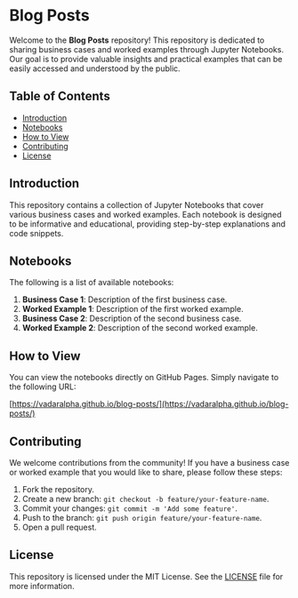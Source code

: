 # Blog Posts

Welcome to the **Blog Posts** repository! This repository is dedicated to sharing business cases and worked examples through Jupyter Notebooks. Our goal is to provide valuable insights and practical examples that can be easily accessed and understood by the public.

## Table of Contents

- [Introduction](#introduction)
- [Notebooks](#notebooks)
- [How to View](#how-to-view)
- [Contributing](#contributing)
- [License](#license)

## Introduction

This repository contains a collection of Jupyter Notebooks that cover various business cases and worked examples. Each notebook is designed to be informative and educational, providing step-by-step explanations and code snippets.

## Notebooks

The following is a list of available notebooks:

1. **Business Case 1**: Description of the first business case.
2. **Worked Example 1**: Description of the first worked example.
3. **Business Case 2**: Description of the second business case.
4. **Worked Example 2**: Description of the second worked example.

## How to View

You can view the notebooks directly on GitHub Pages. Simply navigate to the following URL:

[https://vadaralpha.github.io/blog-posts/](https://vadaralpha.github.io/blog-posts/)

## Contributing

We welcome contributions from the community! If you have a business case or worked example that you would like to share, please follow these steps:

1. Fork the repository.
2. Create a new branch: `git checkout -b feature/your-feature-name`.
3. Commit your changes: `git commit -m 'Add some feature'`.
4. Push to the branch: `git push origin feature/your-feature-name`.
5. Open a pull request.



## License

This repository is licensed under the MIT License. See the [LICENSE](LICENSE) file for more information.
